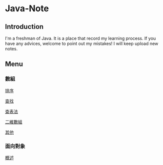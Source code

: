 # Java-Note

## Introduction
I'm a freshman of Java. It is a place that record my learning process. If you have any advices, welcome to point out my mistakes! I will keep upload new notes.

## Menu

### 數組
[排序](https://github.com/jack870131/Java-Note/blob/master/Array/1.%20%E6%8E%92%E5%BA%8F.md)

[查找](https://github.com/jack870131/Java-Note/blob/master/Array/2.%20%E6%9F%A5%E6%89%BE.md)

[查表法](https://github.com/jack870131/Java-Note/blob/master/Array/3.%20%E6%9F%A5%E8%A1%A8%E6%B3%95.md)

[二維數組](https://github.com/jack870131/Java-Note/blob/master/Array/4.%20%E4%BA%8C%E7%B6%AD%E6%95%B8%E7%B5%84.md)

[其他](https://github.com/jack870131/Java-Note/blob/master/Array/5.%20%E5%85%B6%E4%BB%96.md)

### 面向對象
[概述]()
